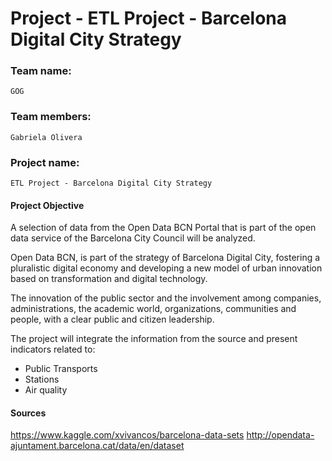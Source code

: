 # Project  - ETL Project - Barcelona Digital City Strategy

### Team name:
	GOG

### Team members:
	Gabriela Olivera

### Project name: 
	ETL Project - Barcelona Digital City Strategy

#### Project Objective

A selection of data from the Open Data BCN Portal that is part of the open data service of the Barcelona City Council will be analyzed.

Open Data BCN, is part of the strategy of Barcelona Digital City, fostering a pluralistic digital economy and developing a new model of urban innovation based on transformation and digital technology.

The innovation of the public sector and the involvement among companies, administrations, the academic world, organizations, communities and people, with a clear public and citizen leadership.

The project will integrate the information from the source and present indicators related to:
* Public Transports 
* Stations
* Air quality

#### Sources
https://www.kaggle.com/xvivancos/barcelona-data-sets
http://opendata-ajuntament.barcelona.cat/data/en/dataset